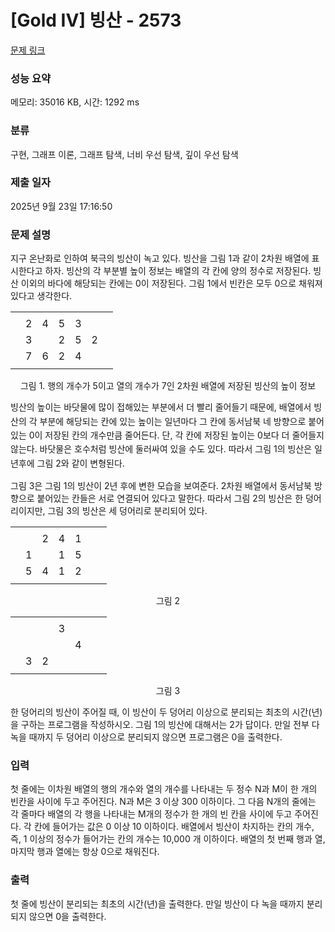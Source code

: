 # [Gold IV] 빙산 - 2573 

[문제 링크](https://www.acmicpc.net/problem/2573) 

### 성능 요약

메모리: 35016 KB, 시간: 1292 ms

### 분류

구현, 그래프 이론, 그래프 탐색, 너비 우선 탐색, 깊이 우선 탐색

### 제출 일자

2025년 9월 23일 17:16:50

### 문제 설명

<p style="user-select: auto !important;">지구 온난화로 인하여 북극의 빙산이 녹고 있다. 빙산을 그림 1과 같이 2차원 배열에 표시한다고 하자. 빙산의 각 부분별 높이 정보는 배열의 각 칸에 양의 정수로 저장된다. 빙산 이외의 바다에 해당되는 칸에는 0이 저장된다. 그림 1에서 빈칸은 모두 0으로 채워져 있다고 생각한다.</p>

<table class="table table-bordered td-center table-center-35 td-width-5" style="user-select: auto !important;">
	<tbody style="user-select: auto !important;">
		<tr style="user-select: auto !important;">
			<td style="user-select: auto !important;"> </td>
			<td style="user-select: auto !important;"> </td>
			<td style="user-select: auto !important;"> </td>
			<td style="user-select: auto !important;"> </td>
			<td style="user-select: auto !important;"> </td>
			<td style="user-select: auto !important;"> </td>
			<td style="user-select: auto !important;"> </td>
		</tr>
		<tr style="user-select: auto !important;">
			<td style="user-select: auto !important;"> </td>
			<td style="user-select: auto !important;">2</td>
			<td style="user-select: auto !important;">4</td>
			<td style="user-select: auto !important;">5</td>
			<td style="user-select: auto !important;">3</td>
			<td style="user-select: auto !important;"> </td>
			<td style="user-select: auto !important;"> </td>
		</tr>
		<tr style="user-select: auto !important;">
			<td style="user-select: auto !important;"> </td>
			<td style="user-select: auto !important;">3</td>
			<td style="user-select: auto !important;"> </td>
			<td style="user-select: auto !important;">2</td>
			<td style="user-select: auto !important;">5</td>
			<td style="user-select: auto !important;">2</td>
			<td style="user-select: auto !important;"> </td>
		</tr>
		<tr style="user-select: auto !important;">
			<td style="user-select: auto !important;"> </td>
			<td style="user-select: auto !important;">7</td>
			<td style="user-select: auto !important;">6</td>
			<td style="user-select: auto !important;">2</td>
			<td style="user-select: auto !important;">4</td>
			<td style="user-select: auto !important;"> </td>
			<td style="user-select: auto !important;"> </td>
		</tr>
		<tr style="user-select: auto !important;">
			<td style="user-select: auto !important;"> </td>
			<td style="user-select: auto !important;"> </td>
			<td style="user-select: auto !important;"> </td>
			<td style="user-select: auto !important;"> </td>
			<td style="user-select: auto !important;"> </td>
			<td style="user-select: auto !important;"> </td>
			<td style="user-select: auto !important;"> </td>
		</tr>
	</tbody>
</table>

<p style="text-align: center; user-select: auto !important;">그림 1. 행의 개수가 5이고 열의 개수가 7인 2차원 배열에 저장된 빙산의 높이 정보</p>

<p style="user-select: auto !important;"><span style="line-height: 1.6em; user-select: auto !important;">빙산의 높이는 바닷물에 많이 접해있는 부분에서 더 빨리 줄어들기 때문에, 배열에서 빙산의 각 부분에 해당되는 칸에 있는 높이는 일년마다 그 칸에 동서남북 네 방향으로 붙어있는 0이 저장된 칸의 개수만큼 줄어든다. 단, 각 칸에 저장된 높이는 0보다 더 줄어들지 않는다. 바닷물은 호수처럼 빙산에 둘러싸여 있을 수도 있다. 따라서 그림 1의 빙산은 일년후에 그림 2와 같이 변형된다.</span></p>

<p style="user-select: auto !important;">그림 3은 그림 1의 빙산이 2년 후에 변한 모습을 보여준다. 2차원 배열에서 동서남북 방향으로 붙어있는 칸들은 서로 연결되어 있다고 말한다. 따라서 그림 2의 빙산은 한 덩어리이지만, 그림 3의 빙산은 세 덩어리로 분리되어 있다.</p>

<table class="table table-bordered td-center table-center-35 td-width-5" style="user-select: auto !important;">
	<tbody style="user-select: auto !important;">
		<tr style="user-select: auto !important;">
			<td style="user-select: auto !important;"> </td>
			<td style="user-select: auto !important;"> </td>
			<td style="user-select: auto !important;"> </td>
			<td style="user-select: auto !important;"> </td>
			<td style="user-select: auto !important;"> </td>
			<td style="user-select: auto !important;"> </td>
			<td style="user-select: auto !important;"> </td>
		</tr>
		<tr style="user-select: auto !important;">
			<td style="user-select: auto !important;"> </td>
			<td style="user-select: auto !important;"> </td>
			<td style="user-select: auto !important;">2</td>
			<td style="user-select: auto !important;">4</td>
			<td style="user-select: auto !important;">1</td>
			<td style="user-select: auto !important;"> </td>
			<td style="user-select: auto !important;"> </td>
		</tr>
		<tr style="user-select: auto !important;">
			<td style="user-select: auto !important;"> </td>
			<td style="user-select: auto !important;">1</td>
			<td style="user-select: auto !important;"> </td>
			<td style="user-select: auto !important;">1</td>
			<td style="user-select: auto !important;">5</td>
			<td style="user-select: auto !important;"> </td>
			<td style="user-select: auto !important;"> </td>
		</tr>
		<tr style="user-select: auto !important;">
			<td style="user-select: auto !important;"> </td>
			<td style="user-select: auto !important;">5</td>
			<td style="user-select: auto !important;">4</td>
			<td style="user-select: auto !important;">1</td>
			<td style="user-select: auto !important;">2</td>
			<td style="user-select: auto !important;"> </td>
			<td style="user-select: auto !important;"> </td>
		</tr>
		<tr style="user-select: auto !important;">
			<td style="user-select: auto !important;"> </td>
			<td style="user-select: auto !important;"> </td>
			<td style="user-select: auto !important;"> </td>
			<td style="user-select: auto !important;"> </td>
			<td style="user-select: auto !important;"> </td>
			<td style="user-select: auto !important;"> </td>
			<td style="user-select: auto !important;"> </td>
		</tr>
	</tbody>
</table>

<p style="text-align: center; user-select: auto !important;">그림 2</p>

<table class="table table-bordered td-center table-center-35 td-width-5" style="user-select: auto !important;">
	<tbody style="user-select: auto !important;">
		<tr style="user-select: auto !important;">
			<td style="user-select: auto !important;"> </td>
			<td style="user-select: auto !important;"> </td>
			<td style="user-select: auto !important;"> </td>
			<td style="user-select: auto !important;"> </td>
			<td style="user-select: auto !important;"> </td>
			<td style="user-select: auto !important;"> </td>
			<td style="user-select: auto !important;"> </td>
		</tr>
		<tr style="user-select: auto !important;">
			<td style="user-select: auto !important;"> </td>
			<td style="user-select: auto !important;"> </td>
			<td style="user-select: auto !important;"> </td>
			<td style="user-select: auto !important;">3</td>
			<td style="user-select: auto !important;"> </td>
			<td style="user-select: auto !important;"> </td>
			<td style="user-select: auto !important;"> </td>
		</tr>
		<tr style="user-select: auto !important;">
			<td style="user-select: auto !important;"> </td>
			<td style="user-select: auto !important;"> </td>
			<td style="user-select: auto !important;"> </td>
			<td style="user-select: auto !important;"> </td>
			<td style="user-select: auto !important;">4</td>
			<td style="user-select: auto !important;"> </td>
			<td style="user-select: auto !important;"> </td>
		</tr>
		<tr style="user-select: auto !important;">
			<td style="user-select: auto !important;"> </td>
			<td style="user-select: auto !important;">3</td>
			<td style="user-select: auto !important;">2</td>
			<td style="user-select: auto !important;"> </td>
			<td style="user-select: auto !important;"> </td>
			<td style="user-select: auto !important;"> </td>
			<td style="user-select: auto !important;"> </td>
		</tr>
		<tr style="user-select: auto !important;">
			<td style="user-select: auto !important;"> </td>
			<td style="user-select: auto !important;"> </td>
			<td style="user-select: auto !important;"> </td>
			<td style="user-select: auto !important;"> </td>
			<td style="user-select: auto !important;"> </td>
			<td style="user-select: auto !important;"> </td>
			<td style="user-select: auto !important;"> </td>
		</tr>
	</tbody>
</table>

<p style="text-align: center; user-select: auto !important;">그림 3</p>

<p style="user-select: auto !important;">한 덩어리의 빙산이 주어질 때, 이 빙산이 두 덩어리 이상으로 분리되는 최초의 시간(년)을 구하는 프로그램을 작성하시오. 그림 1의 빙산에 대해서는 2가 답이다. 만일 전부 다 녹을 때까지 두 덩어리 이상으로 분리되지 않으면 프로그램은 0을 출력한다.</p>

### 입력 

 <p style="user-select: auto !important;">첫 줄에는 이차원 배열의 행의 개수와 열의 개수를 나타내는 두 정수 N과 M이 한 개의 빈칸을 사이에 두고 주어진다. N과 M은 3 이상 300 이하이다. 그 다음 N개의 줄에는 각 줄마다 배열의 각 행을 나타내는 M개의 정수가 한 개의 빈 칸을 사이에 두고 주어진다. 각 칸에 들어가는 값은 0 이상 10 이하이다. 배열에서 빙산이 차지하는 칸의 개수, 즉, 1 이상의 정수가 들어가는 칸의 개수는 10,000 개 이하이다. 배열의 첫 번째 행과 열, 마지막 행과 열에는 항상 0으로 채워진다.</p>

### 출력 

 <p style="user-select: auto !important;">첫 줄에 빙산이 분리되는 최초의 시간(년)을 출력한다. 만일 빙산이 다 녹을 때까지 분리되지 않으면 0을 출력한다.</p>

